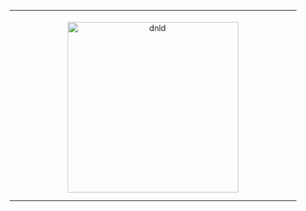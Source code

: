 <hr>
<a href="driveLink" style="text-decoration: none"  target="_blank">
 <img src="https://i.ibb.co/SrqYy2L/btn.png" style="display:block;margin-top:20px;margin-left:auto;margin-right:auto;text-align:center;width:300px;max-width:80%;height:auto;" alt="dnld" border="0">
  </a>
<hr>
